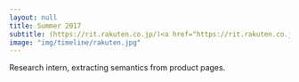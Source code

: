 ```yaml
---
layout: null
title: Summer 2017
subtitle: (https://rit.rakuten.co.jp/)<a href="https://rit.rakuten.co.jp/">Rakuten Institute of Technology</a>
image: "img/timeline/rakuten.jpg"
---
```

Research intern, extracting semantics from product pages.